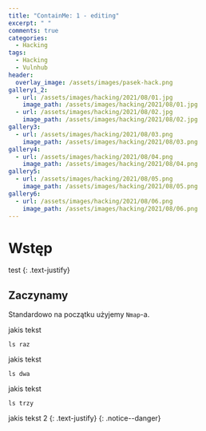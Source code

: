 ```yaml
---
title: "ContainMe: 1 - editing"
excerpt: " "
comments: true
categories:
  - Hacking
tags:
  - Hacking
  - Vulnhub
header:
  overlay_image: /assets/images/pasek-hack.png
gallery1_2:
  - url: /assets/images/hacking/2021/08/01.jpg
    image_path: /assets/images/hacking/2021/08/01.jpg
  - url: /assets/images/hacking/2021/08/02.jpg
    image_path: /assets/images/hacking/2021/08/02.jpg
gallery3:
  - url: /assets/images/hacking/2021/08/03.png
    image_path: /assets/images/hacking/2021/08/03.png
gallery4:    
  - url: /assets/images/hacking/2021/08/04.png
    image_path: /assets/images/hacking/2021/08/04.png
gallery5:
  - url: /assets/images/hacking/2021/08/05.png
    image_path: /assets/images/hacking/2021/08/05.png
gallery6:
  - url: /assets/images/hacking/2021/08/06.png
    image_path: /assets/images/hacking/2021/08/06.png
---
```

# Wstęp
test
{: .text-justify}
## Zaczynamy
Standardowo na początku użyjemy `Nmap`-a. 
<div class="notice--primary" markdown="1">
jakis tekst

```console
ls raz
```
</div>
<div class="notice--primary" markdown="1">
jakis tekst

```console
ls dwa
```
</div>
<div class="notice--danger" markdown="2">
jakis tekst

```console
ls trzy
```
</div>

jakis tekst 2
{: .text-justify}
{: .notice--danger}
